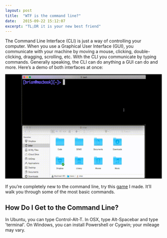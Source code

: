 ```yaml
---
layout: post
title:  "WTF is the command line?"
date:   2015-09-22 15:12:07
excerpt: "TL;DR it is your new best friend"
---
```


The Command Line Interface (CLI) is just a way of controlling your computer. When you use a Graphical User Interface (GUI), you communicate with your machine by moving a mouse, clicking, double-clicking, dragging, scrolling, etc. With the CLI you communicate by typing commands. Generally speaking, the CLI can do anything a GUI can do and more. Here’s a demo of both interfaces at once:

<div class="text-center">
<img src="/assets/cli_gui_demo.gif">
</div>

If you’re completely new to the command line, try this [game](http://playbashy.com/) I made. It’ll walk you through some of the most basic commands.

## How Do I Get to the Command Line?

In Ubuntu, you can type Control-Alt-T. In OSX, type Alt-Spacebar and type 'terminal'. On Windows, you can install Powershell or Cygwin; your mileage may vary.
